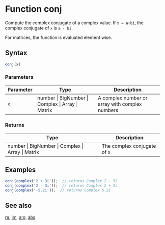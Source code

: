 <!-- Note: This file is automatically generated from source code comments. Changes made in this file will be overridden. -->

# Function conj

Compute the complex conjugate of a complex value.
If `x = a+bi`, the complex conjugate of `x` is `a - bi`.

For matrices, the function is evaluated element wise.


## Syntax

```js
conj(x)
```

### Parameters

Parameter | Type | Description
--------- | ---- | -----------
`x` | number &#124; BigNumber &#124; Complex &#124; Array &#124; Matrix |  A complex number or array with complex numbers

### Returns

Type | Description
---- | -----------
number &#124; BigNumber &#124; Complex &#124; Array &#124; Matrix |  The complex conjugate of x


## Examples

```js
conj(complex('2 + 3i'));  // returns Complex 2 - 3i
conj(complex('2 - 3i'));  // returns Complex 2 + 3i
conj(complex('-5.2i'));  // returns Complex 5.2i
```


## See also

[re](re.md),
[im](im.md),
[arg](arg.md),
[abs](abs.md)
